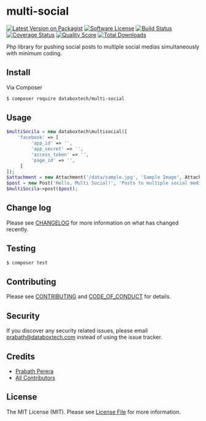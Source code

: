 # multi-social

[![Latest Version on Packagist][ico-version]][link-packagist]
[![Software License][ico-license]](LICENSE.md)
[![Build Status][ico-travis]][link-travis]
[![Coverage Status][ico-scrutinizer]][link-scrutinizer]
[![Quality Score][ico-code-quality]][link-code-quality]
[![Total Downloads][ico-downloads]][link-downloads]


Php library for pushing social posts to multiple social medias simultaneously with minimum coding.

## Install

Via Composer

``` bash
$ composer require databoxtech/multi-social
```

## Usage

``` php
$multiSocila = new databoxtech\multisocial([
    'facebook' => [
         'app_id' => '',
         'app_secret' => '',
         'access_token' => '',
         'page_id' => '',
     ]
]);
$attachment = new Attachment('/data/sample.jpg', 'Sample Image', Attachment::TYPE_IMAGE);
$post = new Post('Hello, Multi Social!', 'Posts to multiple social medias simultaneously', [$attachment]);
$multiSocila->post($post);
```

## Change log

Please see [CHANGELOG](CHANGELOG.md) for more information on what has changed recently.

## Testing

``` bash
$ composer test
```

## Contributing

Please see [CONTRIBUTING](CONTRIBUTING.md) and [CODE_OF_CONDUCT](CODE_OF_CONDUCT.md) for details.

## Security

If you discover any security related issues, please email prabath@databoxtech.com instead of using the issue tracker.

## Credits

- [Prabath Perera][link-author]
- [All Contributors][link-contributors]

## License

The MIT License (MIT). Please see [License File](LICENSE.md) for more information.

[ico-version]: https://img.shields.io/packagist/v/databoxtech/multi-social.svg?style=flat-square
[ico-license]: https://img.shields.io/badge/license-MIT-brightgreen.svg?style=flat-square
[ico-travis]: https://img.shields.io/travis/databoxtech/multi-social/master.svg?style=flat-square
[ico-scrutinizer]: https://img.shields.io/scrutinizer/coverage/g/databoxtech/multi-social.svg?style=flat-square
[ico-code-quality]: https://img.shields.io/scrutinizer/g/databoxtech/multi-social.svg?style=flat-square
[ico-downloads]: https://img.shields.io/packagist/dt/databoxtech/multi-social.svg?style=flat-square

[link-packagist]: https://packagist.org/packages/databoxtech/multi-social
[link-travis]: https://travis-ci.org/databoxtech/multi-social
[link-scrutinizer]: https://scrutinizer-ci.com/g/databoxtech/multi-social/code-structure
[link-code-quality]: https://scrutinizer-ci.com/g/databoxtech/multi-social
[link-downloads]: https://packagist.org/packages/databoxtech/multi-social
[link-author]: https://github.com/dryize
[link-contributors]: ../../contributors
